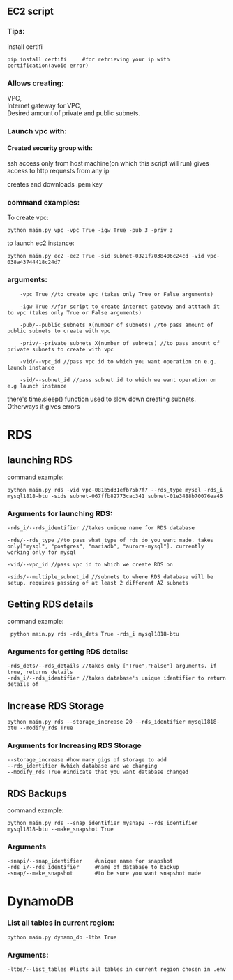 ## EC2 script         

### Tips:
install certifi     
        
    pip install certifi     #for retrieving your ip with certification(avoid error)

### Allows creating:

VPC,    
Internet gateway for VPC,   
Desired amount of private and public subnets.

    
### Launch vpc with:
#### Created security group with:    
ssh access only from host machine(on which this script will run)
gives access to http requests from any ip   

creates and downloads .pem key

### command examples:    
To create vpc:

    python main.py vpc -vpc True -igw True -pub 3 -priv 3
to launch ec2 instance:
    
    python main.py ec2 -ec2 True -sid subnet-0321f7038406c24cd -vid vpc-038a43744418c24d7


### arguments:
        
        -vpc True //to create vpc (takes only True or False arguments)

        -igw True //for script to create internet gateway and atttach it to vpc (takes only True or False arguments)

        -pub/--public_subnets X(number of subnets) //to pass amount of public subnets to create with vpc

        -priv/--private_subnets X(number of subnets) //to pass amount of private subnets to create with vpc

        -vid/--vpc_id //pass vpc id to which you want operation on e.g. launch instance

        -sid/--subnet_id //pass subnet id to which we want operation on e.g launch instance

there's time.sleep() function used to slow down creating subnets. Otherways it gives errors

# RDS
## launching RDS

command example:    

    python main.py rds -vid vpc-081b5d31efb75b7f7 --rds_type mysql -rds_i mysql1818-btu -sids subnet-067ffb82773cac341 subnet-01e3488b70076ea46


### Arguments for launching RDS:
    
    -rds_i/--rds_identifier //takes unique name for RDS database

    -rds/--rds_type //to pass what type of rds do you want made. takes only["mysql", "postgres", "mariadb", "aurora-mysql"]. currently working only for mysql
    
    -vid/--vpc_id //pass vpc id to which we create RDS on

    -sids/--multiple_subnet_id //subnets to where RDS database will be setup. requires passing of at least 2 different AZ subnets

## Getting RDS details

command example:

     python main.py rds -rds_dets True -rds_i mysql1818-btu 

### Arguments for getting RDS details:

    -rds_dets/--rds_details //takes only ["True","False"] arguments. if true, returns details
    -rds_i/--rds_identifier //takes database's unique identifier to return details of
    
## Increase RDS Storage

    python main.py rds --storage_increase 20 --rds_identifier mysql1818-btu --modify_rds True

### Arguments for Increasing RDS Storage

    --storage_increase #how many gigs of storage to add
    --rds_identifier #which database are we changing
    --modify_rds True #indicate that you want database changed

## RDS Backups
command example:

    python main.py rds --snap_identifier mysnap2 --rds_identifier mysql1818-btu --make_snapshot True 

### Arguments

    -snapi/--snap_identifier    #unique name for snapshot
    -rds_i/--rds_identifier     #name of database to backup
    -snap/--make_snapshot       #to be sure you want snapshot made


# DynamoDB
### List all tables in current region:
    
    python main.py dynamo_db -ltbs True

### Arguments:
    
    -ltbs/--list_tables #lists all tables in current region chosen in .env
